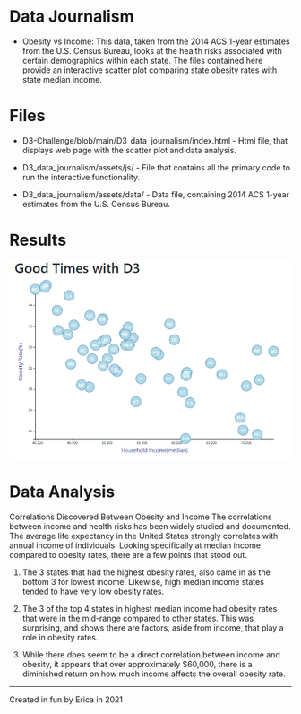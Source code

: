 # Data Journalism

* Obesity vs Income: This data, taken from the 2014 ACS 1-year estimates from the U.S. Census Bureau, looks at the health risks associated with certain demographics within each state. The files contained here provide an interactive scatter plot comparing state obesity rates with state median income. 

# Files

* D3-Challenge/blob/main/D3_data_journalism/index.html - Html file, that displays web page with the scatter plot and data analysis. 

* D3_data_journalism/assets/js/ - File that contains all the primary code to run the interactive functionality.

* D3_data_journalism/assets/data/ - Data file, containing 2014 ACS 1-year estimates from the U.S. Census Bureau.

# Results

![](D3_data_journalism/Images/ObesityVsIncome.jpg)


# Data Analysis

Correlations Discovered Between Obesity and Income
The correlations between income and health risks has been widely studied and documented. The average life expectancy in the United States strongly correlates with annual income of individuals. Looking specifically at median income compared to obesity rates, there are a few points that stood out.

1) The 3 states that had the highest obesity rates, also came in as the bottom 3 for lowest income. Likewise, high median income states tended to have very low obesity rates.

2) The 3 of the top 4 states in highest median income had obesity rates that were in the mid-range compared to other states. This was surprising, and shows there are factors, aside from income, that play a role in obesity rates.

3) While there does seem to be a direct correlation between income and obesity, it appears that over approximately $60,000, there is a diminished return on how much income affects the overall obesity rate.


-----------------------------------------------------------------------------------------------------------------------------------------------------------------------------------
Created in fun by Erica in 2021
